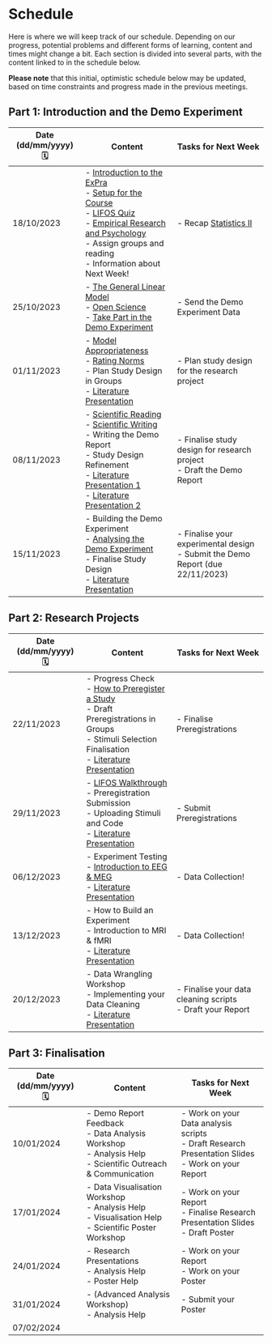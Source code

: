 # Schedule

Here is where we will keep track of our schedule. Depending on our progress, potential problems and different forms of learning, content and times might change a bit. Each section is divided into several parts, with the content linked to in the schedule below.

**Please note** that this initial, optimistic schedule below may be updated, based on time constraints and progress made in the previous meetings.  

## Part 1: Introduction and the Demo Experiment

| Date (dd/mm/yyyy) 🗓         | Content | Tasks for Next Week |
|--------------|-----------|------------|
| 18/10/2023 | - [Introduction to the ExPra](https://jackedtaylor.github.io/expra-wise23/introduction/intro)<br> - [Setup for the Course](https://jackedtaylor.github.io/expra-wise23/introduction/setup)<br> - [LIFOS Quiz](https://www.soscisurvey.de/expra_survey_2023/)<br> - [Empirical Research and Psychology](https://jackedtaylor.github.io/expra-wise23/introduction/empirical_research)<br> - Assign groups and reading<br> - Information about Next Week!<br>  | - Recap [Statistics II](https://pandar.netlify.app/lehre/main/#statistik-ii) |
| 25/10/2023 |  - [The General Linear Model](https://jackedtaylor.github.io/expra-wise23/introduction/glm)<br> - [Open Science](https://jackedtaylor.github.io/expra-wise23/introduction/open_science)<br> - [Take Part in the Demo Experiment](https://jackedtaylor.github.io/expra-wise23/demo/demo_participate.html)  | - Send the Demo Experiment Data |
| 01/11/2023 |  - [Model Appropriateness](https://jackedtaylor.github.io/expra-wise23/introduction/model_appropriateness)<br> - [Rating Norms](https://jackedtaylor.github.io/expra-wise23/introduction/ratings)<br> - Plan Study Design in Groups<br> -  [Literature Presentation](https://jackedtaylor.github.io/expra-wise23/general/reading.html) <br>  | - Plan study design for the research project |
| 08/11/2023 |  - [Scientific Reading](https://jackedtaylor.github.io/expra-wise23/introduction/reading)<br> - [Scientific Writing](https://jackedtaylor.github.io/expra-wise23/introduction/writing.html)<br> - Writing the Demo Report<br> - Study Design Refinement<br> -  [Literature Presentation 1](https://jackedtaylor.github.io/expra-wise23/general/reading.html) <br> - [Literature Presentation 2](https://jackedtaylor.github.io/expra-wise23/general/reading.html)<br> | - Finalise study design for research project<br>- Draft the Demo Report |
| 15/11/2023 |  - Building the Demo Experiment<br> - [Analysing the Demo Experiment](https://jackedtaylor.github.io/expra-wise23/demo/analyse_demo)<br> - Finalise Study Design<br> - [Literature Presentation](https://jackedtaylor.github.io/expra-wise23/general/reading.html) <br>  | - Finalise your experimental design<br>- Submit the Demo Report (due 22/11/2023) |

## Part 2: Research Projects

| Date (dd/mm/yyyy) 🗓         | Content | Tasks for Next Week |
|--------------|-----------|------------|
| 22/11/2023 |  - Progress Check <br> - [How to Preregister a Study](https://jackedtaylor.github.io/expra-wise23/projects/preregistration.html)<br> - Draft Preregistrations in Groups<br> - Stimuli Selection Finalisation<br> - [Literature Presentation](https://jackedtaylor.github.io/expra-wise23/general/reading.html) <br>  | - Finalise Preregistrations |
| 29/11/2023 |  - [LIFOS Walkthrough](https://jackedtaylor.github.io/expra-wise23/projects/lifos)<br> - Preregistration Submission<br> - Uploading Stimuli and Code<br> - [Literature Presentation](https://jackedtaylor.github.io/expra-wise23/general/reading.html) <br>  | - Submit Preregistrations |
| 06/12/2023 |  - Experiment Testing<br> - [Introduction to EEG & MEG](ttps://jackedtaylor.github.io/expra-wise23/cbi/meeg)<br> - [Literature Presentation](https://jackedtaylor.github.io/expra-wise23/general/reading.html) <br>  | - Data Collection! |
| 13/12/2023 |  - How to Build an Experiment<br> - Introduction to MRI & fMRI<br> - [Literature Presentation](https://jackedtaylor.github.io/expra-wise23/general/reading.html) <br>  | - Data Collection! |
| 20/12/2023 |  - Data Wrangling Workshop<br> - Implementing your Data Cleaning<br> -  [Literature Presentation](https://jackedtaylor.github.io/expra-wise23/general/reading.html) <br>  | - Finalise your data cleaning scripts<br>- Draft your Report |

## Part 3: Finalisation

| Date (dd/mm/yyyy) 🗓         | Content | Tasks for Next Week |
|--------------|-----------|------------|
| 10/01/2024 |  - Demo Report Feedback<br> - Data Analysis Workshop<br> - Analysis Help<br> - Scientific Outreach & Communication<br>  | - Work on your Data analysis scripts <br>- Draft Research Presentation Slides <br>- Work on your Report
| 17/01/2024 |  - Data Visualisation Workshop<br> - Analysis Help<br> - Visualisation Help<br> - Scientific Poster Workshop<br>  | - Work on your Report <br>- Finalise Research Presentation Slides <br>- Draft Poster
| 24/01/2024 |  - Research Presentations<br> - Analysis Help<br> - Poster Help<br>  | - Work on your Report<br>- Work on your Poster
| 31/01/2024 |  - (Advanced Analysis Workshop)<br> - Analysis Help<br>  | - Submit your Poster
| 07/02/2024 |
